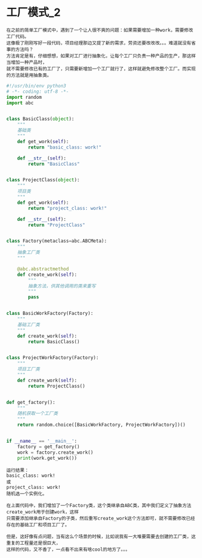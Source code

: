 # 工厂模式_2

    在之前的简单工厂模式中，遇到了一个让人很不爽的问题：如果需要增加一种work，需要修改工厂代码。
    这像极了刚刚写好一段代码，项目经理那边又提了新的需求，劳资还要改改改。。。难道就没有省事的方法吗？
    方法肯定是有，仔细想想，如果对工厂进行抽象化，让每个工厂只负责一种产品的生产，那这样当增加一种产品时，
    就不需要修改已有的工厂了，只需要新增加一个工厂就行了，这样就避免修改整个工厂。而实现的方法就是用抽象类。
    
```python
#!/usr/bin/env python3
# -*- coding: utf-8 -*-
import random
import abc


class BasicClass(object):
    """
    基础类
    """
    def get_work(self):
        return "basic_class: work!"

    def __str__(self):
        return "BasicClass"


class ProjectClass(object):
    """
    项目类
    """
    def get_work(self):
        return "project_class: work!"

    def __str__(self):
        return "ProjectClass"


class Factory(metaclass=abc.ABCMeta):
    """
    抽象工厂类
    """

    @abc.abstractmethod
    def create_work(self):
        """
        抽象方法，供其他调用的类来重写
        """
        pass


class BasicWorkFactory(Factory):
    """
    基础工厂类
    """
    def create_work(self):
        return BasicClass()


class ProjectWorkFactory(Factory):
    """
    项目工厂类
    """
    def create_work(self):
        return ProjectClass()


def get_factory():
    """
    随机获取一个工厂类
    """
    return random.choice([BasicWorkFactory, ProjectWorkFactory])()


if __name__ == '__main__':
    factory = get_factory()
    work = factory.create_work()
    print(work.get_work())


```

    运行结果：
    basic_class: work!
    或
    project_class: work!
    随机选一个实例化。
    
    在上面代码中，我们增加了一个Factory类，这个类继承自ABC类，其中我们定义了抽象方法create_work用于创建work，这样
    只需要添加继承自Factory的子类，然后重写create_work这个方法即可，就不需要修改已经存在的基础工厂和项目工厂了。
    
    但是，这好像有点问题，当有这么个场景的时候，比如说我有一大堆要需要去创建的工厂类，这重复的工程量还是很巨大，
    这样的代码，又不香了，一点看不出来有啥cool的地方了。。。